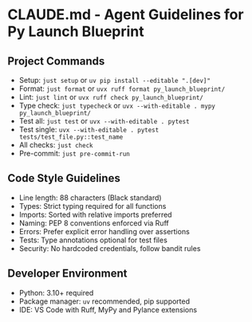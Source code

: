 # CLAUDE.md - Agent Guidelines for Py Launch Blueprint

## Project Commands
- Setup: `just setup` or `uv pip install --editable ".[dev]"`
- Format: `just format` or `uvx ruff format py_launch_blueprint/`
- Lint: `just lint` or `uvx ruff check py_launch_blueprint/`
- Type check: `just typecheck` or `uvx --with-editable . mypy py_launch_blueprint/`
- Test all: `just test` or `uvx --with-editable . pytest`
- Test single: `uvx --with-editable . pytest tests/test_file.py::test_name`
- All checks: `just check`
- Pre-commit: `just pre-commit-run`

## Code Style Guidelines
- Line length: 88 characters (Black standard)
- Types: Strict typing required for all functions
- Imports: Sorted with relative imports preferred
- Naming: PEP 8 conventions enforced via Ruff
- Errors: Prefer explicit error handling over assertions
- Tests: Type annotations optional for test files
- Security: No hardcoded credentials, follow bandit rules

## Developer Environment
- Python: 3.10+ required
- Package manager: `uv` recommended, pip supported
- IDE: VS Code with Ruff, MyPy and Pylance extensions